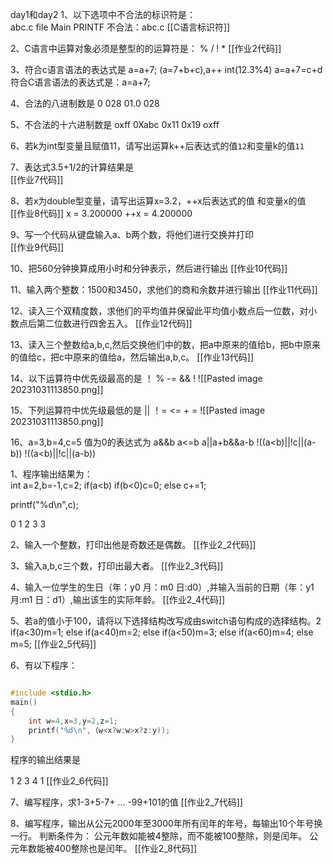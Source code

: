 day1和day2
1、以下选项中不合法的标识符是：   
abc.c       file       Main       PRINTF
不合法：abc.c
[[C语言标识符]]

2、C语言中运算对象必须是整型的的运算符是：
%    /      !      *
[[作业2代码]]

3、符合c语言语法的表达式是
a=a+7;        (a=7+b+c),a++     int(12.3%4)       a=a+7=c+d   
符合C语言语法的表达式是：a=a+7;  

4、合法的八进制数是
0     028         01.0
028

5、不合法的十六进制数是
oxff   0Xabc   0x11   0x19
oxff

6、若k为int型变量且赋值11，请写出运算k++后表达式的值`12`和变量k的值`11`


7、表达式3.5+1/2的计算结果是   
[[作业7代码]]

8、若x为double型变量，请写出运算x=3.2，++x后表达式的值    和变量x的值  
[[作业8代码]]
x = 3.200000
++x = 4.200000

9、写一个代码从键盘输入a、b两个数，将他们进行交换并打印  
[[作业9代码]]

10、把560分钟换算成用小时和分钟表示，然后进行输出
[[作业10代码]]

11、输入两个整数：1500和3450，求他们的商和余数并进行输出
[[作业11代码]]

12、读入三个双精度数，求他们的平均值并保留此平均值小数点后一位数，对小数点后第二位数进行四舍五入。
[[作业12代码]]

13、读入三个整数给a,b,c,然后交换他们中的数，把a中原来的值给b，把b中原来的值给c，把c中原来的值给a，然后输出a,b,c。
[[作业13代码]]

14、以下运算符中优先级最高的是
！   %   -=    &&
!
![[Pasted image 20231031113850.png]]

15、下列运算符中优先级最低的是
||    ！=    <=     +
\=
![[Pasted image 20231031113850.png]]

16、a=3,b=4,c=5  值为0的表达式为
a&&b     a<=b    a||a+b&&a-b     !((a<b)||!c||(a-b))
!((a<b)||!c||(a-b))

1、程序输出结果为：  
int a=2,b=-1,c=2;
if(a<b)
  if(b<0)c=0;
else c+=1;

printf("%d\n",c);


0   1   2    3
3

2、输入一个整数，打印出他是奇数还是偶数。
[[作业2_2代码]]

3、输入a,b,c三个数，打印出最大者。
[[作业2_3代码]]

4、输入一位学生的生日（年：y0 月：m0 日:d0）,并输入当前的日期（年：y1 月:m1 日：d1）,输出该生的实际年龄。
[[作业2_4代码]]

5、若a的值小于100，请将以下选择结构改写成由switch语句构成的选择结构。2
if(a<30)m=1;
else if(a<40)m=2;
else if(a<50)m=3;
else if(a<60)m=4;
else m=5;
[[作业2_5代码]]

6、有以下程序：
```C

#include <stdio.h>
main()
{
	int w=4,x=3,y=2,z=1;
	printf("%d\n",（w<x?w:w>x?z:y));
}
```
程序的输出结果是

1    2     3    4
1
[[作业2_6代码]]

7、编写程序，求1-3+5-7+ ... -99+101的值
[[作业2_7代码]]

8、编写程序，输出从公元2000年至3000年所有闰年的年号，每输出10个年号换一行。
判断条件为：
公元年数如能被4整除，而不能被100整除，则是闰年。
公元年数能被400整除也是闰年。
[[作业2_8代码]]


